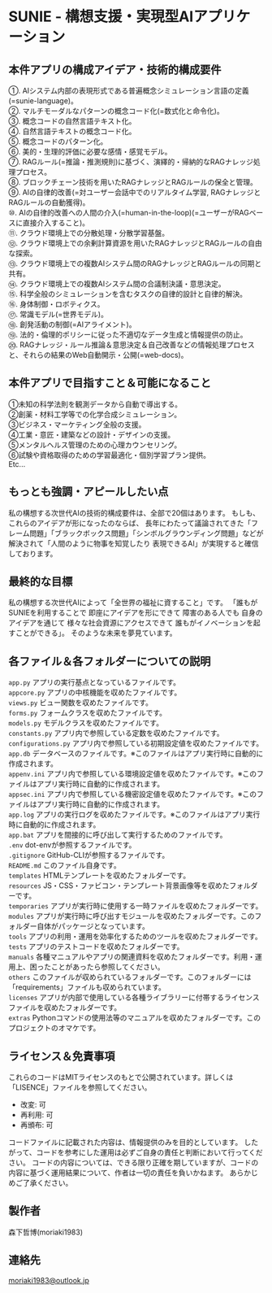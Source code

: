 # SUNIE - 構想支援・実現型AIアプリケーション




## 本件アプリの構成アイデア・技術的構成要件
①. AIシステム内部の表現形式である普遍概念シミュレーション言語の定義(=sunie-language)。  
②. マルチモーダルなパターンの概念コード化(=数式化と命令化)。  
③. 概念コードの自然言語テキスト化。  
④. 自然言語テキストの概念コード化。  
⑤. 概念コードのパターン化。  
⑥. 美的・生理的評価に必要な感情・感覚モデル。  
⑦. RAGルール(=推論・推測規則)に基づく、演繹的・帰納的なRAGナレッジ処理プロセス。  
⑧. ブロックチェーン技術を用いたRAGナレッジとRAGルールの保全と管理。  
⑨. AIの自律的改善(=対ユーザー会話中でのリアルタイム学習, RAGナレッジとRAGルールの自動獲得)。  
⑩. AIの自律的改善への人間の介入(=human-in-the-loop)(=ユーザーがRAGベースに直接介入すること)。  
⑪. クラウド環境上での分散処理・分散学習基盤。  
⑫. クラウド環境上での余剰計算資源を用いたRAGナレッジとRAGルールの自由な探索。  
⑬. クラウド環境上での複数AIシステム間のRAGナレッジとRAGルールの同期と共有。  
⑭. クラウド環境上での複数AIシステム間の合議制決議・意思決定。  
⑮. 科学全般のシミュレーションを含むタスクの自律的設計と自律的解決。  
⑯. 身体制御・ロボティクス。  
⑰. 常識モデル(=世界モデル)。  
⑱. 創発活動の制御(=AIアライメント)。  
⑲. 法的・倫理的ポリシーに従った不適切なデータ生成と情報提供の防止。  
⑳. RAGナレッジ・ルール推論＆意思決定＆自己改善などの情報処理プロセスと、それらの結果のWeb自動開示・公開(=web-docs)。




## 本件アプリで目指すこと＆可能になること
①未知の科学法則を観測データから自動で導出する。  
②創薬・材料工学等での化学合成シミュレーション。  
③ビジネス・マーケティング全般の支援。  
④工業・意匠・建築などの設計・デザインの支援。  
⑤メンタルヘルス管理のための心理カウンセリング。  
⑥試験や資格取得のための学習最適化・個別学習プラン提供。  
Etc...




## もっとも強調・アピールしたい点
私の構想する次世代AIの技術的構成要件は、全部で20個はあります。
もしも、これらのアイデアが形になったのならば、
長年にわたって議論されてきた「フレーム問題」「ブラックボックス問題」「シンボルグラウンディング問題」などが解決されて「人間のように物事を知覚したり 表現できるAI」が実現すると確信しております。




## 最終的な目標
私の構想する次世代AIによって「全世界の福祉に資すること」です。
「誰もが SUNIEを利用することで 即座にアイデアを形にできて 障害のある人でも 自身のアイデアを通じて 様々な社会資源にアクセスできて 誰もがイノベーションを起すことができる」。
そのような未来を夢見ています。




## 各ファイル＆各フォルダーについての説明
`app.py` アプリの実行基点となっているファイルです。  
`appcore.py` アプリの中核機能を収めたファイルです。  
`views.py` ビュー関数を収めたファイルです。  
`forms.py` フォームクラスを収めたファイルです。  
`models.py` モデルクラスを収めたファイルです。  
`constants.py` アプリ内で参照している定数を収めたファイルです。  
`configurations.py` アプリ内で参照している初期設定値を収めたファイルです。  
`app.db` データベースのファイルです。※このファイルはアプリ実行時に自動的に作成されます。  
`appenv.ini` アプリ内で参照している環境設定値を収めたファイルです。※このファイルはアプリ実行時に自動的に作成されます。  
`appsec.ini` アプリ内で参照している機密設定値を収めたファイルです。※このファイルはアプリ実行時に自動的に作成されます。  
`app.log` アプリの実行ログを収めたファイルです。※このファイルはアプリ実行時に自動的に作成されます。  
`app.bat` アプリを間接的に呼び出して実行するためのファイルです。   
`.env` dot-envが参照するファイルです。  
`.gitignore` GitHub-CLIが参照するファイルです。  
`README.md` このファイル自身です。  
`templates` HTMLテンプレートを収めたフォルダーです。  
`resources` JS・CSS・ファビコン・テンプレート背景画像等を収めたフォルダーです。  
`temporaries` アプリが実行時に使用する一時ファイルを収めたフォルダーです。  
`modules` アプリが実行時に呼び出すモジュールを収めたフォルダーです。このフォルダー自体がパッケージとなっています。  
`tools` アプリの利用・運用を効率化するためのツールを収めたフォルダーです。  
`tests` アプリのテストコードを収めたフォルダーです。  
`manuals` 各種マニュアルやアプリの関連資料を収めたフォルダーです。利用・運用上、困ったことがあったら参照してください。  
`others` このファイルが収められているフォルダーです。このフォルダーには「requirements」ファイルも収められています。  
`licenses` アプリが内部で使用している各種ライブラリーに付帯するライセンスファイルを収めたフォルダーです。  
`extras` Pythonコマンドの使用法等のマニュアルを収めたフォルダーです。このプロジェクトのオマケです。




## ライセンス＆免責事項
これらのコードはMITライセンスのもとで公開されています。詳しくは「LISENCE」ファイルを参照してください。

- 改変: 可
- 再利用: 可
- 再頒布: 可

コードファイルに記載された内容は、情報提供のみを目的としています。
したがって、コードを参考にした運用は必ずご自身の責任と判断において行ってください。
コードの内容については、できる限り正確を期していますが、コードの内容に基づく運用結果について、作者は一切の責任を負いかねます。
あらかじめご了承ください。




## 製作者
森下哲博(moriaki1983)




## 連絡先
moriaki1983@outlook.jp

